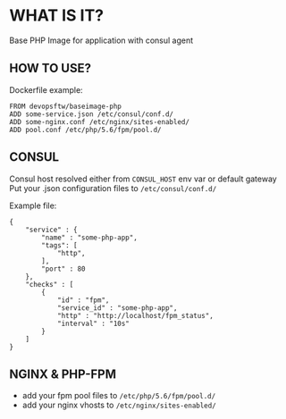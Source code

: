 WHAT IS IT?
===========
Base PHP Image for application with consul agent

HOW TO USE?
-----------
Dockerfile example:

```
FROM devopsftw/baseimage-php
ADD some-service.json /etc/consul/conf.d/
ADD some-nginx.conf /etc/nginx/sites-enabled/
ADD pool.conf /etc/php/5.6/fpm/pool.d/
```

CONSUL
------
Consul host resolved either from `CONSUL_HOST` env var or default gateway
Put your .json configuration files to `/etc/consul/conf.d/`

Example file:
```
{
    "service" : {
        "name" : "some-php-app",
        "tags": [
            "http",
        ],
        "port" : 80
    },
    "checks" : [
        {
            "id" : "fpm",
            "service_id" : "some-php-app",
            "http" : "http://localhost/fpm_status",
            "interval" : "10s"
        }
    ]
}
```

NGINX & PHP-FPM
---------------
- add your fpm pool files to `/etc/php/5.6/fpm/pool.d/`
- add your nginx vhosts to `/etc/nginx/sites-enabled/`
